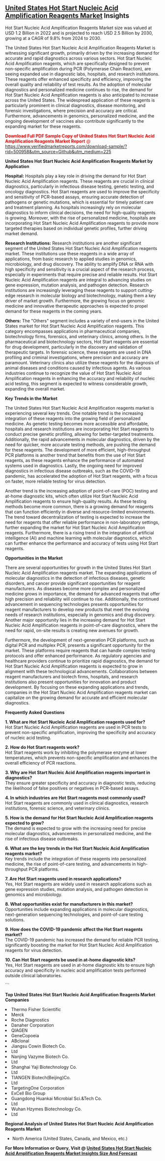 <h2><a href="https://www.verifiedmarketreports.com/download-sample/?rid=500958&amp;utm_source=Github&amp;utm_medium=225" target="_blank">United States Hot Start Nucleic Acid Amplification Reagents Market</a> Insights</h2><p>Hot Start Nucleic Acid Amplification Reagents Market size was valued at USD 1.2 Billion in 2022 and is projected to reach USD 2.5 Billion by 2030, growing at a CAGR of 9.8% from 2024 to 2030.</p><p> <p>The United States Hot Start Nucleic Acid Amplification Reagents Market is witnessing significant growth, primarily driven by the increasing demand for accurate and rapid diagnostics across various sectors. Hot Start Nucleic Acid Amplification reagents, which are specifically designed to prevent non-specific amplification during PCR (Polymerase Chain Reaction), are seeing expanded use in diagnostic labs, hospitals, and research institutions. These reagents offer enhanced specificity and efficiency, improving the overall quality and reliability of test results. As the adoption of molecular diagnostics and personalized medicine continues to rise, the demand for Hot Start Nucleic Acid Amplification reagents is also anticipated to increase across the United States. The widespread application of these reagents is particularly prominent in clinical diagnostics, disease monitoring, and forensic investigations, where precision and accuracy are critical. Furthermore, advancements in genomics, personalized medicine, and the ongoing development of vaccines also contribute significantly to the expanding market for these reagents. <p><span class=""><span style="color: #ff0000;"><strong>Download Full PDF Sample Copy of United States Hot Start Nucleic Acid Amplification Reagents Market Report</strong> @ </span><a href="https://www.verifiedmarketreports.com/download-sample/?rid=500958&amp;utm_source=Github&amp;utm_medium=225" target="_blank">https://www.verifiedmarketreports.com/download-sample/?rid=500958&amp;utm_source=Github&amp;utm_medium=225</a></span></p></p> <p><strong>United States Hot Start Nucleic Acid Amplification Reagents Market by Application</strong></p> <p><strong>Hospital:</strong> Hospitals play a key role in driving the demand for Hot Start Nucleic Acid Amplification reagents. These reagents are crucial in clinical diagnostics, particularly in infectious disease testing, genetic testing, and oncology diagnostics. Hot Start reagents are used to improve the specificity and sensitivity of PCR-based assays, ensuring accurate detection of pathogens or genetic mutations, which is essential for timely patient care and treatment planning. As hospitals increasingly rely on molecular diagnostics to inform clinical decisions, the need for high-quality reagents is growing. Moreover, with the rise of personalized medicine, hospitals are incorporating Hot Start Nucleic Acid Amplification reagents to provide more targeted therapies based on individual genetic profiles, further driving market demand. <p><strong>Research Institutions:</strong> Research institutions are another significant segment of the United States Hot Start Nucleic Acid Amplification reagents market. These institutions use these reagents in a wide array of applications, from basic research to applied studies in genomics, microbiology, and drug discovery. The ability to amplify DNA or RNA with high specificity and sensitivity is a crucial aspect of the research process, especially in experiments that require precise and reliable results. Hot Start Nucleic Acid Amplification reagents are integral to advancing studies on gene expression, mutation analysis, and pathogen detection. Research institutions are increasingly leveraging these reagents to support cutting-edge research in molecular biology and biotechnology, making them a key driver of market growth. Furthermore, the growing focus on genomic medicine and innovative therapeutic approaches is expected to propel demand for these reagents in the coming years. <p><strong>Others:</strong> The "Others" segment includes a variety of end-users in the United States market for Hot Start Nucleic Acid Amplification reagents. This category encompasses applications in pharmaceutical companies, biotechnology firms, forensics, and veterinary clinics, among others. In the pharmaceutical and biotechnology sectors, Hot Start reagents are essential for drug development, particularly in the discovery and validation of therapeutic targets. In forensic science, these reagents are used in DNA profiling and criminal investigations, where precision and accuracy are paramount. Veterinary clinics also utilize these reagents for the diagnosis of animal diseases and conditions caused by infectious agents. As various industries continue to recognize the value of Hot Start Nucleic Acid Amplification reagents in enhancing the accuracy and reliability of nucleic acid testing, this segment is expected to witness considerable growth, expanding the overall market. <p><strong>Key Trends in the Market</strong></p> <p>The United States Hot Start Nucleic Acid Amplification reagents market is experiencing several key trends. One notable trend is the increasing integration of these reagents into the growing field of personalized medicine. As genetic testing becomes more accessible and affordable, hospitals and research institutions are incorporating Hot Start reagents to conduct precise genetic profiling, allowing for better-targeted treatments. Additionally, the rapid advancements in molecular diagnostics, driven by the need for quicker, more accurate testing methods, are pushing the demand for these reagents. The development of more efficient, high-throughput PCR platforms is another trend that benefits from the use of Hot Start reagents, as these reagents enhance the performance of automated systems used in diagnostics. Lastly, the ongoing need for improved diagnostics in infectious disease outbreaks, such as the COVID-19 pandemic, has accelerated the adoption of Hot Start reagents, with a focus on faster, more reliable testing for virus detection. <p>Another trend is the increasing adoption of point-of-care (POC) testing and at-home diagnostic kits, which often utilize Hot Start Nucleic Acid Amplification reagents to ensure high-quality results. As these testing methods become more common, there is a growing demand for reagents that can function efficiently in diverse and resource-limited environments. The trend toward decentralization of testing is expected to increase the need for reagents that offer reliable performance in non-laboratory settings, further expanding the market for Hot Start Nucleic Acid Amplification reagents. Furthermore, there is a rising trend in the integration of artificial intelligence (AI) and machine learning with molecular diagnostics, which can further enhance the performance and accuracy of tests using Hot Start reagents. <p><strong>Opportunities in the Market</strong></p> <p>There are several opportunities for growth in the United States Hot Start Nucleic Acid Amplification reagents market. The expanding applications of molecular diagnostics in the detection of infectious diseases, genetic disorders, and cancer provide significant opportunities for reagent manufacturers. As diseases become more complex and personalized medicine grows in importance, the demand for advanced reagents that offer high precision and reliability will continue to rise. Additionally, the continued advancement in sequencing technologies presents opportunities for reagent manufacturers to develop new products that meet the evolving needs of research institutions, especially in genomics and drug discovery. Another major opportunity lies in the increasing demand for Hot Start Nucleic Acid Amplification reagents in point-of-care diagnostics, where the need for rapid, on-site results is creating new avenues for growth. <p>Furthermore, the development of next-generation PCR platforms, such as digital PCR and multiplex PCR, presents a significant opportunity for the market. These platforms require reagents that can handle complex testing protocols and offer enhanced performance. As regulatory agencies and healthcare providers continue to prioritize rapid diagnostics, the demand for Hot Start Nucleic Acid Amplification reagents is expected to grow in alignment with these technological advancements. Collaborations between reagent manufacturers and biotech firms, hospitals, and research institutions also present opportunities for innovation and product development. By focusing on these expanding applications and trends, companies in the Hot Start Nucleic Acid Amplification reagents market can capitalize on the growing demand for accurate and efficient molecular diagnostics. <p><strong>Frequently Asked Questions</strong></p> <p><strong>1. What are Hot Start Nucleic Acid Amplification reagents used for?</strong><br> Hot Start Nucleic Acid Amplification reagents are used in PCR tests to prevent non-specific amplification, improving the specificity and accuracy of nucleic acid testing.</p> <p><strong>2. How do Hot Start reagents work?</strong><br> Hot Start reagents work by inhibiting the polymerase enzyme at lower temperatures, which prevents non-specific amplification and enhances the overall efficiency of PCR reactions.</p> <p><strong>3. Why are Hot Start Nucleic Acid Amplification reagents important in diagnostics?</strong><br> They ensure greater specificity and accuracy in diagnostic tests, reducing the likelihood of false positives or negatives in PCR-based assays.</p> <p><strong>4. In which industries are Hot Start reagents most commonly used?</strong><br> Hot Start reagents are commonly used in clinical diagnostics, research institutions, forensic science, and veterinary clinics.</p> <p><strong>5. How is the demand for Hot Start Nucleic Acid Amplification reagents expected to grow?</strong><br> The demand is expected to grow with the increasing need for precise molecular diagnostics, advancements in personalized medicine, and the rise of infectious disease outbreaks.</p> <p><strong>6. What are the key trends in the Hot Start Nucleic Acid Amplification reagents market?</strong><br> Key trends include the integration of these reagents into personalized medicine, the rise of point-of-care testing, and advancements in high-throughput PCR platforms.</p> <p><strong>7. Are Hot Start reagents used in research applications?</strong><br> Yes, Hot Start reagents are widely used in research applications such as gene expression studies, mutation analysis, and pathogen detection in genomics and microbiology.</p> <p><strong>8. What opportunities exist for manufacturers in this market?</strong><br> Opportunities include expanding applications in molecular diagnostics, next-generation sequencing technologies, and point-of-care testing solutions.</p> <p><strong>9. How does the COVID-19 pandemic affect the Hot Start reagents market?</strong><br> The COVID-19 pandemic has increased the demand for reliable PCR testing, significantly boosting the market for Hot Start Nucleic Acid Amplification reagents for virus detection.</p> <p><strong>10. Can Hot Start reagents be used in at-home diagnostic kits?</strong><br> Yes, Hot Start reagents are used in at-home diagnostic kits to ensure high accuracy and specificity in nucleic acid amplification tests performed outside clinical laboratories.</p> ```</p><p><strong>Top United States Hot Start Nucleic Acid Amplification Reagents Market Companies</strong></p><div data-test-id=""><p><li>Thermo Fisher Scientific</li><li> Merck</li><li> Roche Diagnostics</li><li> Danaher Corporation</li><li> QIAGEN</li><li> GeneCopoeia</li><li> ABclonal</li><li> Jiangsu Cowin Biotech Co.</li><li>Ltd</li><li> Nanjing Vazyme Biotech Co.</li><li>Ltd</li><li> Shanghai Yaji Biotechnology Co.</li><li> Ltd</li><li> TIANGEN Biotech(Beijing)Co.</li><li>Ltd</li><li> TargetingOne Corporation</li><li> ExCell Bio Group</li><li> Guangdong Huankai Microbial Sci.&Tech Co.</li><li>Ltd</li><li> Wuhan Hzymes Biotechnology Co.</li><li> Ltd</li></p><div><strong>Regional Analysis of&nbsp;United States Hot Start Nucleic Acid Amplification Reagents Market</strong></div><ul><li dir="ltr"><p dir="ltr">North America&nbsp;(United States, Canada, and Mexico, etc.)</p></li></ul><p><strong>For More Information or Query, Visit @&nbsp;</strong><strong><a href="https://www.verifiedmarketreports.com/product/hot-start-nucleic-acid-amplification-reagents-market/?utm_source=Github&amp;utm_medium=225" target="_blank">United States Hot Start Nucleic Acid Amplification Reagents Market Insights Size And Forecast</a></strong></p></div>
